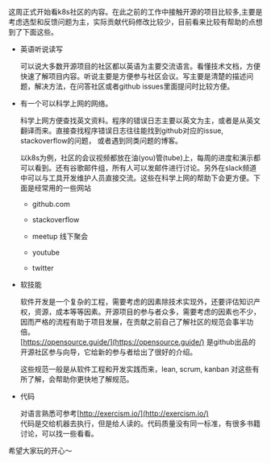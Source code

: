 这周正式开始看k8s社区的内容。在此之前的工作中接触开源的项目比较多,主要是考虑选型和反馈问题为主，实际贡献代码修改比较少，目前看来比较有帮助的点想到了下面这些。

* 英语听说读写

  可以说大多数开源项目的社区都以英语为主要交流语言。看懂技术文档，方便快速了解项目内容。听说主要是方便参与社区会议。写主要是清楚的描述问题，解决方法，在问答社区或者github issues里面提问时比较方便。

* 有一个可以科学上网的网络。

  科学上网方便查找英文资料。程序的错误日志主要以英文为主，或者是从英文翻译而来。直接查找程序错误日志往往能找到github对应的issue, stackoverflow的问题， 或者遇到同类问题的博客。

  以k8s为例，社区的会议视频都放在油\(you\)管\(tube\)上，每周的进度和演示都可以看到。还有谷歌邮件组，所有人可以发邮件进行讨论。另外在slack频道中可以与工具开发维护人员直接交流。这些在科学上网的帮助下会更方便。下面是经常用的一些网站

  * github.com

  * stackoverflow

  * meetup 线下聚会

  * youtube

  * twitter

* 软技能

  软件开发是一个复杂的工程，需要考虑的因素除技术实现外，还要评估知识产权，资源，成本等等因素。开源项目的参与者众多，需要考虑的因素也不少，因而严格的流程有助于项目发展，在贡献之前自己了解社区的规范会事半功倍。  
    [https://opensource.guide/](https://opensource.guide/) 是github出品的开源社区参与向导，它给新的参与者给出了很好的介绍。

  这些规范一般是从软件工程和开发实践而来，lean, scrum, kanban 对这些有所了解，会帮助你更快地了解规范。

* 代码

  对语言熟悉可参考[http://exercism.io/](http://exercism.io/)  
    代码是交给机器去执行，但是给人读的。代码质量没有同一标准，有很多书籍讨论，可以找一些看看。

希望大家玩的开心～

